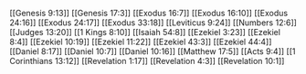 [[Genesis 9:13]]
[[Genesis 17:3]]
[[Exodus 16:7]]
[[Exodus 16:10]]
[[Exodus 24:16]]
[[Exodus 24:17]]
[[Exodus 33:18]]
[[Leviticus 9:24]]
[[Numbers 12:6]]
[[Judges 13:20]]
[[1 Kings 8:10]]
[[Isaiah 54:8]]
[[Ezekiel 3:23]]
[[Ezekiel 8:4]]
[[Ezekiel 10:19]]
[[Ezekiel 11:22]]
[[Ezekiel 43:3]]
[[Ezekiel 44:4]]
[[Daniel 8:17]]
[[Daniel 10:7]]
[[Daniel 10:16]]
[[Matthew 17:5]]
[[Acts 9:4]]
[[1 Corinthians 13:12]]
[[Revelation 1:17]]
[[Revelation 4:3]]
[[Revelation 10:1]]
